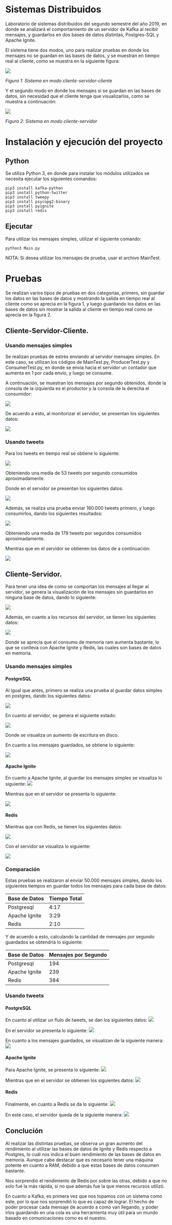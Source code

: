 # Sistemas Distribuidos
Laboratorio de sistemas distribuidos del segundo semestre del año 2019, en donde se analizará el comportamiento de un servidor de Kafka al recibir mensajes, y guardarlos en dos bases de datos distintas, Postgres-SQL y Apache Ignite.

El sistema tiene dos modos, uno para realizar pruebas en donde los mensajes no se guardan en las bases de datos, y se muestran en tiempo real al cliente, como se muestra en la siguiente figura:

![](Recursos/Sistema1.png)

*Figura 1: Sistema en modo cliente-servidor-cliente*

Y el segundo modo en donde los mensajes si se guardan en las bases de datos, sin necesidad que el cliente tenga que visualizarlos, como se muestra a continuación:

![](Recursos/Sistema2.png)

*Figura 2: Sistema en modo cliente-servidor*

# Instalación y ejecución del proyecto
## Python
Se utiliza Python 3, en donde para instalar los módulos utilizados se necesita ejecutar los siguientes comandos:
```
pip3 install kafka-python
pip3 install python-twitter
pip3 install tweepy
pip3 install psycopg2-binary
pip3 install pyignite
pip3 install redis
```

## Ejecutar
Para utilizar los mensajes simples, utilizar el siguiente comando:
```
python3 Main.py
```
NOTA: Si desea utilizar los mensajes de prueba, usar el archivo MainTest.

# Pruebas

Se realizan varios tipos de pruebas en dos categorías, primero, sin guardar los datos en las bases de datos y mostrando la salida en tiempo real al cliente como se aprecia en la figura 1, y luego guardando los datos en las bases de datos sin mostrar la salida al cliente en tiempo real como se aprecia en la figura 2.
## Cliente-Servidor-Cliente.
### Usando mensajes simples

Se realizan pruebas de estrés enviando al servidor mensajes simples. En este caso, se utilizan los códigos de MainTest.py, ProducerTest.py y ConsumerTest.py, en donde se envía hacia el servidor un contador que aumenta en 1 por cada envío, y luego se consume.

A continuación, se muestran los mensajes por segundo obtenidos, donde la consola de la izquierda es el productor y la consola de la derecha el consumidor:

![](Recursos/MessagesTest.gif)

De acuerdo a esto, al monitorizar el servidor, se presentan los siguientes datos:

![](Recursos/pruebas1.png)

### Usando tweets


Para los tweets en tiempo real se obtiene lo siguiente:

![](Recursos/MessagesTweets.gif)

Obteniendo una media de 53 tweets por segundo consumidos aproximadamente.

Donde en el servidor se presentan los siguientes datos:

![](Recursos/pruebas2.png)

Además, se realiza una prueba enviar 160.000 tweets primero, y luego consumirlos, dando los siguientes resultados:

![](Recursos/MessagesTweets2.gif)

Obteniendo una media de 179 tweets por segundos consumidos aproximadamente.

Mientras que en el servidor se obtienen los datos de a continuación:

![](Recursos/pruebas3.png)

## Cliente-Servidor.

Para tener una idea de como se comportan los mensajes al llegar al servidor, se genera la visualización de los mensajes sin guardarlos en ninguna base de datos, dando lo siguiente:

![](Recursos/MessagesWithoutSaving.gif)

Además, en cuanto a los recursos del servidor, se tienen los siguientes datos:

![](Recursos/ServidorReposoConBaseDatos.png)

Donde se aprecia que el consumo de memoria ram aumenta bastante, lo que se conlleva con Apache Ignite y Redis, las cuales son bases de datos en memoria.

### Usando mensajes simples

#### PostgreSQL

Al igual que antes, primero se realiza una prueba al guardar datos simples en postgres, dando los siguientes datos:

![](Recursos/SimpleMessagesToPS.gif)

En cuanto al servidor, se genera el siguiente estado:

![](Recursos/ServidorPSSimple.png)

Donde se visualiza un aumento de escritura en disco.

En cuanto a los mensajes guardados, se obtiene lo siguiente:

![](Recursos/SavedSimpleMessagesPS.jpg)



#### Apache Ignite

En cuanto a Apache Ignite, al guardar los mensajes simples se visualiza lo siguiente:
![](Recursos/SimpleMessagesToIgnite.gif)

Mientras que en el servidor se presenta lo siguiente:

![](Recursos/ServidorIgniteSimple.png)

#### Redis

Mientras que con Redis, se tienen los siguientes datos:

![](Recursos/SimpleMessagesToRedis.gif)

Con el servidor se visualiza lo siguiente:

![](Recursos/ServidorRedisSimple.png)


### Comparación

Estas pruebas se realizaron al enviar 50.000 mensajes simples, dando los siguientes tiempos en guardar todos los mensajes para cada base de datos:

| Base de Datos | Tiempo Total  |
| ------------- | ------------- |
| Postgresql    | 4:17          |
| Apache Ignite | 3:29          |
| Redis         | 2:10          |

Y de acuerdo a esto, calculando la cantidad de mensajes por segundo guardados se obtendría lo siguiente:

| Base de Datos | Mensajes por Segundo |
| ------------- | ------------- |
| Postgresql  | 194  |
| Apache Ignite  | 239  |
| Redis  | 384  |



### Usando tweets

#### PostgreSQL

En cuanto al utilizar un flulo de tweets, se dan los siguientes datos:
![](Recursos/TweetsMessagesToPS.gif)

En el servidor se presenta lo siguiente:
![](Recursos/ServidorPSTweets.png)

En cuanto a los mensajes guardados, se visualizan de la siguiente manera:
![](Recursos/SavedTweetsPS.png)

#### Apache Ignite

Para Apache Ignite, se presenta lo siguiente:
![](Recursos/TweetsMessagesToIgnite.gif)

Mientras que en el servidor se obtienen los siguientes datos:
![](Recursos/ServidorIgniteTweets.png)

#### Redis

Finalmente, en cuanto a Redis se da lo siguiente:
![](Recursos/TweetsMessagesToRedis.gif)

En este caso, el servidor queda de la siguiente manera:
![](Recursos/ServidorRedisTweets.png)

## Conclución

Al realizar las distintas pruebas, se observa un gran aumento del rendimiento al utilizar las bases de datos de Ignite y Redis respecto a Postgres, lo cuál nos indica el buen rendimiento de las bases de datos en memoria. Aunque cabe destacar que es necesario tener una máquina potente en cuanto a RAM, debido a que estas bases de datos consumen bastante.

Nos sorprendió el rendimiento de Redis por sobre las otras, debido a que no solo fué la más rápida, si no que además fue la que menos recursos utilizó.

En cuanto a Kafka, es primera vez que nos topamos con un sistema como este, por lo que nos sorprendió lo que es capaz de lograr. El hecho de poder procesar cada mensaje de acuerdo a como van llegando, y poder irlos guardando en una cola es una herramienta muy útil para un mundo basado en comunicaciones como es el nuestro.
